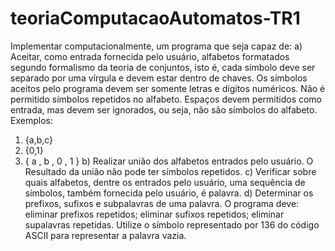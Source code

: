 # teoriaComputacaoAutomatos-TR1
Implementar computacionalmente, um programa que seja capaz de:
a) Aceitar, como entrada fornecida pelo usuário, alfabetos formatados segundo formalismo da teoria de conjuntos, isto é, cada 
símbolo deve ser separado por uma vírgula e devem estar dentro de chaves. Os símbolos aceitos pelo programa devem ser somente letras e
dígitos numéricos. Não é permitido símbolos repetidos no alfabeto. Espaços devem permitidos como entrada, mas devem ser ignorados, ou
seja, não são símbolos do alfabeto.
Exemplos:
1) {a,b,c}
2) {0,1}
3) { a , b , 0 , 1 }
b) Realizar união dos alfabetos entrados pelo usuário. O Resultado da união não pode ter símbolos repetidos.
c) Verificar sobre quais alfabetos, dentre os entrados pelo usuário, uma sequência de símbolos, também fornecida pelo usuário, é
palavra.
d) Determinar os prefixos, sufixos e subpalavras de uma palavra. O programa deve: eliminar prefixos repetidos; eliminar sufixos
repetidos; eliminar supalavras repetidas. Utilize o símbolo representado por 136 do código ASCII para representar a palavra vazia.
